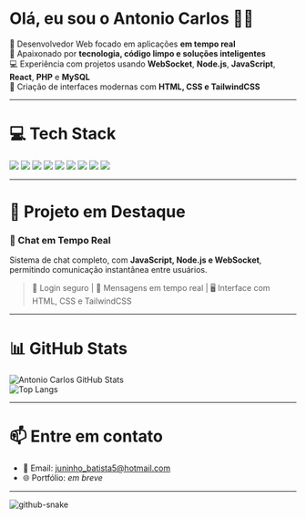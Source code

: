 

# Olá, eu sou o Antonio Carlos 👋🏼  
🚀 Desenvolvedor Web focado em aplicações **em tempo real**<br>
🧠 Apaixonado por **tecnologia, código limpo e soluções inteligentes**<br>
💻 Experiência com projetos usando **WebSocket**, **Node.js**, **JavaScript**, **React**, **PHP** e **MySQL**<br>
🎨 Criação de interfaces modernas com **HTML, CSS e TailwindCSS**  

---

# 💻 Tech Stack

<p>
  <img src="https://img.shields.io/badge/javascript-%23F7DF1E.svg?style=for-the-badge&logo=javascript&logoColor=000" />
  <img src="https://img.shields.io/badge/node.js-%23339933.svg?style=for-the-badge&logo=node.js&logoColor=white" />
  <img src="https://img.shields.io/badge/WebSocket-010101?style=for-the-badge&logo=websocket&logoColor=white" />
  <img src="https://img.shields.io/badge/react-%2320232a.svg?style=for-the-badge&logo=react&logoColor=%2361DAFB" />
  <img src="https://img.shields.io/badge/php-%23777BB4.svg?style=for-the-badge&logo=php&logoColor=white" />
  <img src="https://img.shields.io/badge/mysql-%2300f.svg?style=for-the-badge&logo=mysql&logoColor=white" />
  <img src="https://img.shields.io/badge/html5-%23E34F26.svg?style=for-the-badge&logo=html5&logoColor=white" />
  <img src="https://img.shields.io/badge/css3-%231572B6.svg?style=for-the-badge&logo=css3&logoColor=white" />
  <img src="https://img.shields.io/badge/tailwindcss-%2338B2AC.svg?style=for-the-badge&logo=tailwind-css&logoColor=white" />
</p>

---

# 🚀 Projeto em Destaque

### 💬 Chat em Tempo Real  
Sistema de chat completo, com **JavaScript, Node.js e WebSocket**, permitindo comunicação instantânea entre usuários.  
> 🔐 Login seguro | 💬 Mensagens em tempo real | 🖥️ Interface com HTML, CSS e TailwindCSS

---

# 📊 GitHub Stats

![Antonio Carlos GitHub Stats](https://github-readme-stats.vercel.app/api?username=AntonioCarlos321&show_icons=true&theme=react&hide=prs,issues)  
![Top Langs](https://github-readme-stats.vercel.app/api/top-langs/?username=AntonioCarlos321&layout=compact&theme=react)

---

# 📫 Entre em contato

- 📧 Email: [juninho_batista5@hotmail.com](mailto:juninho_batista5@hotmail.com)
- 🌐 Portfólio: *em breve*

---

<picture>
  <source media="(prefers-color-scheme: dark)" srcset="https://raw.githubusercontent.com/AntonioCarlos321/AntonioCarlos321/output/github-snake-dark.svg" />
  <source media="(prefers-color-scheme: light)" srcset="https://raw.githubusercontent.com/AntonioCarlos321/AntonioCarlos321/output/github-snake.svg" />
  <img alt="github-snake" src="https://raw.githubusercontent.com/AntonioCarlos321/AntonioCarlos321/output/github-snake.svg" />
</picture>
